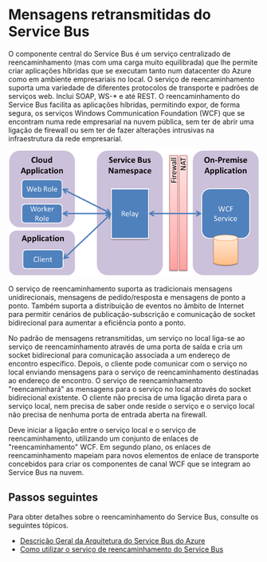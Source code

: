 <properties
    pageTitle="Descrição geral de mensagens retransmitidas do Service Bus | Microsoft Azure"
    description="Descrição geral do reencaminhamento do Service Bus."
    services="service-bus"
    documentationCenter=".net"
    authors="sethmanheim"
    manager="timlt"
    editor=""/>

<tags
    ms.service="service-bus"
    ms.workload="na"
    ms.tgt_pltfrm="na"
    ms.devlang="multiple"
    ms.topic="get-started-article"
    ms.date="05/06/2016"
    ms.author="sethm"/>


# Mensagens retransmitidas do Service Bus

O componente central do Service Bus é um serviço centralizado de reencaminhamento (mas com uma carga muito equilibrada) que lhe permite criar aplicações híbridas que se executam tanto num datacenter do Azure como em ambiente empresariais no local.  O serviço de reencaminhamento suporta uma variedade de diferentes protocolos de transporte e padrões de serviços web. Inclui SOAP, WS-* e até REST. O reencaminhamento do Service Bus facilita as aplicações híbridas, permitindo expor, de forma segura, os serviços Windows Communication Foundation (WCF) que se encontram numa rede empresarial na nuvem pública, sem ter de abrir uma ligação de firewall ou sem ter de fazer alterações intrusivas na infraestrutura da rede empresarial. 

![Conceitos de Reencaminhamento](./media/service-bus-relay-overview/sb-relay-01.png)

O serviço de reencaminhamento suporta as tradicionais mensagens unidirecionais, mensagens de pedido/resposta e mensagens de ponto a ponto. Também suporta a distribuição de eventos no âmbito de Internet para permitir cenários de publicação-subscrição e comunicação de socket bidirecional para aumentar a eficiência ponto a ponto. 

No padrão de mensagens retransmitidas, um serviço no local liga-se ao serviço de reencaminhamento através de uma porta de saída e cria um socket bidirecional para comunicação associada a um endereço de encontro específico. Depois, o cliente pode comunicar com o serviço no local enviando mensagens para o serviço de reencaminhamento destinadas ao endereço de encontro. O serviço de reencaminhamento "reencaminhará" as mensagens para o serviço no local através do socket bidirecional existente. O cliente não precisa de uma ligação direta para o serviço local, nem precisa de saber onde reside o serviço e o serviço local não precisa de nenhuma porta de entrada aberta na firewall.

Deve iniciar a ligação entre o serviço local e o serviço de reencaminhamento, utilizando um conjunto de enlaces de "reencaminhamento" WCF. Em segundo plano, os enlaces de reencaminhamento mapeiam para novos elementos de enlace de transporte concebidos para criar os componentes de canal WCF que se integram ao Service Bus na nuvem. 

## Passos seguintes

Para obter detalhes sobre o reencaminhamento do Service Bus, consulte os seguintes tópicos.

- [Descrição Geral da Arquitetura do Service Bus do Azure](service-bus-fundamentals-hybrid-solutions.md)
- [Como utilizar o serviço de reencaminhamento do Service Bus](service-bus-dotnet-how-to-use-relay.md)

 


<!--HONumber=Jun16_HO2-->


